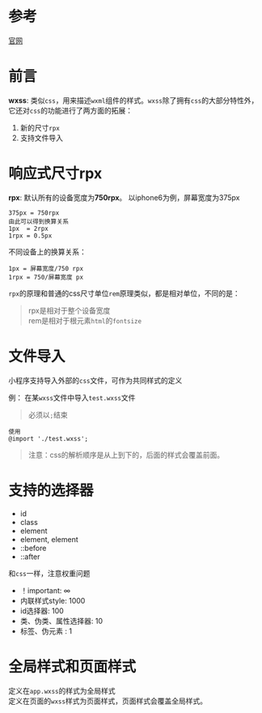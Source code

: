 # 参考
[官网](https://developers.weixin.qq.com/miniprogram/dev/framework/view/wxss.html)


# 前言
**wxss**: 类似`css`，用来描述`wxml`组件的样式。`wxss`除了拥有`css`的大部分特性外，
它还对`css`的功能进行了两方面的拓展：
1. 新的尺寸`rpx`
2. 支持文件导入


# 响应式尺寸rpx
**rpx**: 默认所有的设备宽度为**750rpx**。
以iphone6为例，屏幕宽度为375px
```
375px = 750rpx
由此可以得到换算关系
1px  = 2rpx
1rpx = 0.5px
```

不同设备上的换算关系：
```
1px = 屏幕宽度/750 rpx
1rpx = 750/屏幕宽度 px
```

`rpx`的原理和普通的css尺寸单位`rem`原理类似，都是相对单位，不同的是：
> rpx是相对于整个设备宽度  
> rem是相对于根元素`html`的`fontsize`

# 文件导入
小程序支持导入外部的`css`文件，可作为共同样式的定义

例： 在某`wxss`文件中导入`test.wxss`文件
> 必须以`;`结束
```
使用
@import './test.wxss';
```

> 注意：css的解析顺序是从上到下的，后面的样式会覆盖前面。


# 支持的选择器
- id
- class
- element
- element, element
- ::before
- ::after

和`css`一样，注意权重问题
* ！important: ∞
* 内联样式style: 1000
* id选择器: 100
* 类、伪类、属性选择器: 10
* 标签、伪元素 : 1



# 全局样式和页面样式
定义在`app.wxss`的样式为全局样式   
定义在页面的`wxss`样式为页面样式，页面样式会覆盖全局样式。
